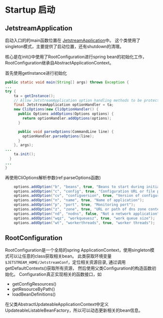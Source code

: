 # Startup 启动

## JetstreamApplication
启动入口的的main函数位置在 [JetstreamApplication][C_JetstreamApplication]中。
这个类使用了singleton模式，主要提供了启动位置，还有shutdown的清理。

核心是在init()中使用了RootConfiguration进行spring bean的初始化工作，RootConfiguration继承自AbstractApplicationContext。

首先使用getInstance进行初始化
```java
public static void main(String[] args) throws Exception {
...
try {
    ta = getInstance();
    // Allow JetstreamApplication option handling methods to be protected
    final JetstreamApplication optionHandler = ta;
    new CliOptions(new CliOptionHandler() {
      public Options addOptions(Options options) {
        return optionHandler.addOptions(options);
      }

      public void parseOptions(CommandLine line) {
        optionHandler.parseOptions(line);
      }
    }, args);
...
    ta.init();
  }
...
}
```

再使用CliOptions解析参数(ref:parseOptions函数)
```java
    options.addOption("b", "beans", true, "Beans to start during initialization");
    options.addOption("c", "config", true, "Configuration URL or file path");
    options.addOption("cv", "configversion", true, "Version of configuration");
    options.addOption("n", "name", true, "Name of application");
    options.addOption("p", "port", true, "Monitoring port");
    options.addOption("z", "zone", true, "URL or path of dns zone content");
    options.addOption("nd", "nodns", false, "Not a network application");
    options.addOption("wqz", "workqueuesz", true, "work queue size");
    options.addOption("wt", "workerthreads", true, "worker threads");
```

## RootConfiguration
RootConfiguration是一个全局的spring ApplicationContext，使用singleton模式可以让任意的class获取相关bean。
此类获取环境变量`$JETSTREAM_HOME/JetstreamConf`，定位相关资源目录, 通过调用 getDefaultContexts()获取所有资源，
然后使用父类Configuration的构造函数初始化。
Configuration真正实现相关的函数接口，如
* getConfigResources()
* getResourceByPath()
* loadBeanDefinitions()

在父类AbstractUpdateableApplicationContext中定义 UpdateableListableBeanFactory，所以可以动态更新相关的bean信息。


[C_JetstreamApplication]: https://github.com/pulsarIO/jetstream/blob/master/jetstreamframework/src/main/java/com/ebay/jetstream/application/JetstreamApplication.java
